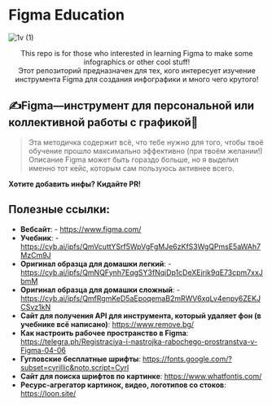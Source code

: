 # Figma Education
![1v (1)](https://user-images.githubusercontent.com/92199696/206842244-778993c1-52dc-4976-a7d7-fca532c77595.png) <br/>

<p align="center">
This repo is for those who interested in learning Figma to make some infographics or other cool stuff!<br/>
Этот репозиторий предназначен для тех, кого интересует изучение инструмента Figma для создания инфографики и много чего крутого!

## ✍️Figma—инструмент для персональной или коллективной работы с графикой🎨

> Эта методичка содержит всё, что тебе нужно для того, чтобы твоё обучение прошло максимально эффективно (при твоём желании!) 
  Описание Figma может быть гораздо больше, но я выделил именно тот кейс, которым сам пользуюсь активнее всего. 

**Хотите добавить инфы? Кидайте PR!**

## Полезные ссылки:

- **Вебсайт**: - https://www.figma.com/
- **Учебник**: - https://cyb.ai/ipfs/QmVcuttYSrf5WpVgFgMJe6zKfS3WgQPmsE5aWAh7MzCm9J
- **Оригинал образца для домашки легкий**: - https://cyb.ai/ipfs/QmNQFynh7EqgSY3fNqiDp1cDeXEjrik9qE73cpm7xxJbmM
- **Оригинал образца для домашки сложный**: - https://cyb.ai/ipfs/QmfRgmKeD5aEpoqemaB2mRWV6xqLv4enpy6ZEKJCSvz1kN
- **Сайт для получения API для инструмента, который удаляет фон (в учебнике всё написано)**: https://www.remove.bg/
- **Как настроить рабочее пространство в Figma**: https://telegra.ph/Registraciya-i-nastrojka-rabochego-prostranstva-v-Figma-04-06
- **Гугловские бесплатные шрифты**: https://fonts.google.com/?subset=cyrillic&noto.script=Cyrl
- **Cайт для поиска шрифтов по картинке**: https://www.whatfontis.com/
- **Ресурс-агрегатор картинок, видео, логотипов со стоков**: https://loon.site/
